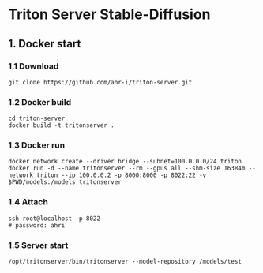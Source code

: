 # Triton Server Stable-Diffusion

## 1. Docker start
### 1.1 Download
```
git clone https://github.com/ahr-i/triton-server.git
```

### 1.2 Docker build
```
cd triton-server
docker build -t tritonserver .
```

### 1.3 Docker run
```
docker network create --driver bridge --subnet=100.0.0.0/24 triton
docker run -d --name tritonserver --rm --gpus all --shm-size 16384m --network triton --ip 100.0.0.2 -p 8000:8000 -p 8022:22 -v $PWD/models:/models tritonserver
```

### 1.4 Attach
```
ssh root@localhost -p 8022
# password: ahri
```

### 1.5 Server start
```
/opt/tritonserver/bin/tritonserver --model-repository /models/test
```
